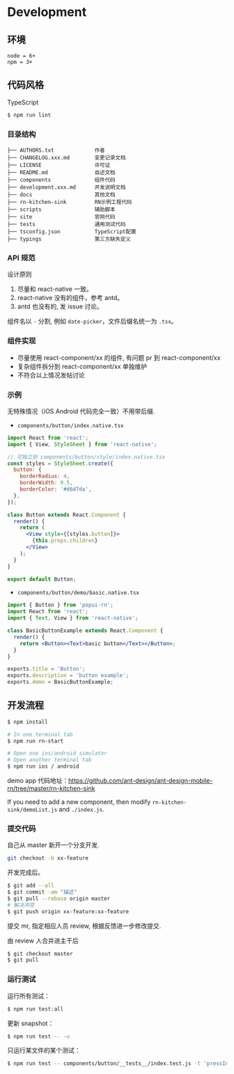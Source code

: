 # Development

## 环境

```
node = 6+
npm = 3+
```

## 代码风格

TypeScript

```bash
$ npm run lint
```

### 目录结构
```
├── AUTHORS.txt             作者
├── CHANGELOG.xxx.md        变更记录文档
├── LICENSE                 许可证
├── README.md               自述文档
├── components              组件代码
├── development.xxx.md      开发说明文档
├── docs                    其他文档
├── rn-kitchen-sink         RN示例工程代码
├── scripts                 辅助脚本
├── site                    官网代码
├── tests                   通用测试代码
├── tsconfig.json           TypeScript配置
├── typings                 第三方缺失定义
```

### API 规范

设计原则

1. 尽量和 react-native 一致。
2. react-native 没有的组件，参考 antd。
3. antd 也没有的, 发 issue 讨论。

组件名以 `-` 分割, 例如 `date-picker`，文件后缀名统一为 `.tsx`。


### 组件实现

- 尽量使用 react-component/xx 的组件, 有问题 pr 到 react-component/xx
- 复杂组件拆分到 react-component/xx 单独维护
- 不符合以上情况发帖讨论

### 示例

无特殊情况（iOS Android 代码完全一致）不用带后缀.

- `components/button/index.native.tsx`

```jsx
import React from 'react';
import { View, StyleSheet } from 'react-native';

// 可独立到 components/button/style/index.native.tsx
const styles = StyleSheet.create({
  button: {
    borderRadius: 4,
    borderWidth: 0.5,
    borderColor: '#d6d7da',
  },
});

class Button extends React.Component {
  render() {
    return (
      <View style={[styles.button]}>
        {this.props.children}
      </View>
    );
  }
}

export default Button;
```

- `components/button/demo/basic.native.tsx`

```jsx
import { Button } from 'popui-rn';
import React from 'react';
import { Text, View } from 'react-native';

class BasicButtonExample extends React.Component {
  render() {
    return <Button><Text>basic button</Text></Button>;
  }
}

exports.title = 'Button';
exports.description = 'button example';
exports.demo = BasicButtonExample;
```

## 开发流程

```bash
$ npm install

# In one terminal tab
$ npm run rn-start

# Open one ios/android simulator
# Open another terminal tab
$ npm run ios / android
```

demo app 代码地址：https://github.com/ant-design/ant-design-mobile-rn/tree/master/rn-kitchen-sink

If you need to add a new component, then modify `rn-kitchen-sink/demoList.js` and `./index.js`.

### 提交代码

自己从 master 新开一个分支开发.

```bash
git checkout -b xx-feature
```

开发完成后。

```bash
$ git add --all
$ git commit -am "描述"
$ git pull --rebase origin master
# 解决冲突
$ git push origin xx-feature:xx-feature
```

提交 mr, 指定相应人员 review, 根据反馈进一步修改提交.

由 review 人合并进主干后

```bash
$ git checkout master
$ git pull
```

### 运行测试

运行所有测试：

```bash
$ npm run test:all
```

更新 snapshot：

```bash
$ npm run test -- -u
```

只运行某文件的某个测试：

```bash
$ npm run test -- components/button/__tests__/index.test.js -t 'pressIn'
```
